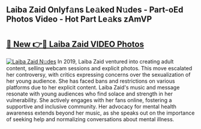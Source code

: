 ## Laiba Zaid Onlyf𝚊ns Le𝚊ked N𝚞des - Part-oEd Photos Video - Hot Part Le𝚊ks zAmVP

# <h2><a href="http://ab38044.deff.icu/?id=Laiba+Zaid">🔗 New 👉🔴 Laiba Zaid VIDEO Photos</a></h2>

[![Laiba Zaid N𝚞des](https://i.imgur.com/rIISA9y.gif)](http://ab38044.deff.icu/?id=Laiba+Zaid)
In 2019, Laiba Zaid ventured into creating adult content, selling webcam sessions and explicit photos. This move escalated her controversy, with critics expressing concerns over the sexualization of her young audience. She has faced bans and restrictions on various platforms due to her explicit content. Laiba Zaid's music and message resonate with young audiences who find solace and strength in her vulnerability. She actively engages with her fans online, fostering a supportive and inclusive community. Her advocacy for mental health awareness extends beyond her music, as she speaks out on the importance of seeking help and normalizing conversations about mental illness.
